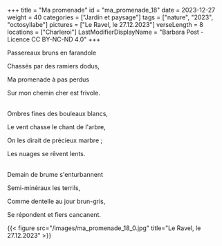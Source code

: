 +++
title = "Ma promenade"
id = "ma_promenade_18"
date = 2023-12-27
weight = 40
categories = ["Jardin et paysage"]
tags = ["nature", "2023", "octosyllabe"]
pictures = ["Le Ravel, le 27.12.2023"]
verseLength = 8
locations = ["Charleroi"]
LastModifierDisplayName = "Barbara Post - Licence CC BY-NC-ND 4.0"
+++

Passereaux bruns en farandole

Chassés par des ramiers dodus,

Ma promenade à pas perdus

Sur mon chemin cher est frivole.

 \
Ombres fines des bouleaux blancs,

Le vent chasse le chant de l'arbre,

On les dirait de précieux marbre ;

Les nuages se rêvent lents.

 \
Demain de brume s'enturbannent

Semi-minéraux les terrils,

Comme dentelle au jour brun-gris,

Se répondent et fiers cancanent.

{{< figure src="/images/ma_promenade_18_0.jpg" title="Le Ravel, le 27.12.2023" >}}
